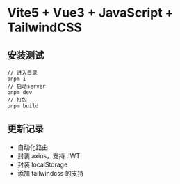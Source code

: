 # Vite5 + Vue3 + JavaScript + TailwindCSS

## 安装测试

```
// 进入目录
pnpm i
// 启动server
pnpm dev
// 打包
pnpm build
```

## 更新记录

- 自动化路由
- 封装 axios，支持 JWT
- 封装 localStorage
- 添加 tailwindcss 的支持
